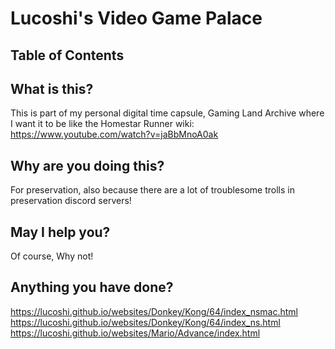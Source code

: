 # Lucoshi's Video Game Palace
## Table of Contents

## What is this?
This is part of my personal digital time capsule, Gaming Land Archive where I want it to be like the Homestar Runner wiki: https://www.youtube.com/watch?v=jaBbMnoA0ak
## Why are you doing this?
For preservation, also because there are a lot of troublesome trolls in preservation discord servers!
## May I help you?
Of course, Why not!
## Anything you have done?
https://lucoshi.github.io/websites/Donkey/Kong/64/index_nsmac.html
https://lucoshi.github.io/websites/Donkey/Kong/64/index_ns.html
https://lucoshi.github.io/websites/Mario/Advance/index.html
